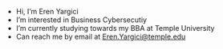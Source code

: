 - Hi, I’m Eren Yargici
- I’m interested in Business Cybersecutiy
- I’m currently studying towards my BBA at Temple University
- Can reach me by email at Eren.Yargici@temple.edu

<!---
YargiC5/YargiC5 is a ✨ special ✨ repository because its `README.md` (this file) appears on your GitHub profile.
You can click the Preview link to take a look at your changes.
--->
